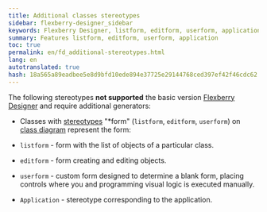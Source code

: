 ```yaml
---
title: Additional classes stereotypes
sidebar: flexberry-designer_sidebar
keywords: Flexberry Designer, listform, editform, userform, application, stereotype
summary: Features listform, editform, userform, application
toc: true
permalink: en/fd_additional-stereotypes.html
lang: en
autotranslated: true
hash: 18a565a89eadbee5e8d9bfd10ede894e37725e29144768ced397ef42f46cdc62
---
```


The following stereotypes **not supported** the basic version [Flexberry Designer](fd_flexberry-designer.html) and require additional generators:

* Classes with [stereotypes](fd_key-concepts.html) "*form" (`listform`, `editform`, `userform`) on [class diagram](fd_class-diagram.html) represent the form:

 * `listform` - form with the list of objects of a particular class.
 * `editform` - form creating and editing objects.
 * `userform` - custom form designed to determine a blank form, placing controls where you and programming visual logic is executed manually.
* `Application` - stereotype corresponding to the application.



